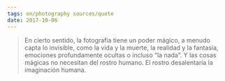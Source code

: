 ```yaml
---
tags: on/photography sources/quote
date: 2017-10-06
---
```


>En cierto sentido, la fotografía tiene un poder mágico, a menudo capta lo invisible, como la vida y la muerte, la realidad y la fantasía, emociones profundamente ocultas o incluso “la nada”. Y las cosas mágicas no necesitan del rostro humano. El rostro desalentaría la imaginación humana.